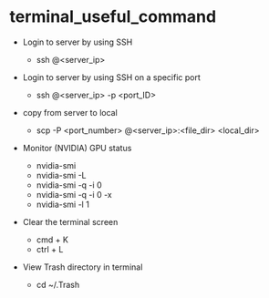 # terminal_useful_command

- Login to server by using SSH  
  - ssh <username>@<server_ip>

- Login to server by using SSH on a specific port  
  - ssh <username>@<server_ip> -p <port_ID>

- copy from server to local  
  - scp -P <port_number> <username>@<server_ip>:<file_dir> <local_dir>

- Monitor (NVIDIA) GPU status  
  - nvidia-smi  
  - nvidia-smi -L  
  - nvidia-smi -q -i 0  
  - nvidia-smi -q -i 0 -x  
  - nvidia-smi -l 1

- Clear the terminal screen
  - cmd + K
  - ctrl + L

- View Trash directory in terminal
  - cd ~/.Trash 
